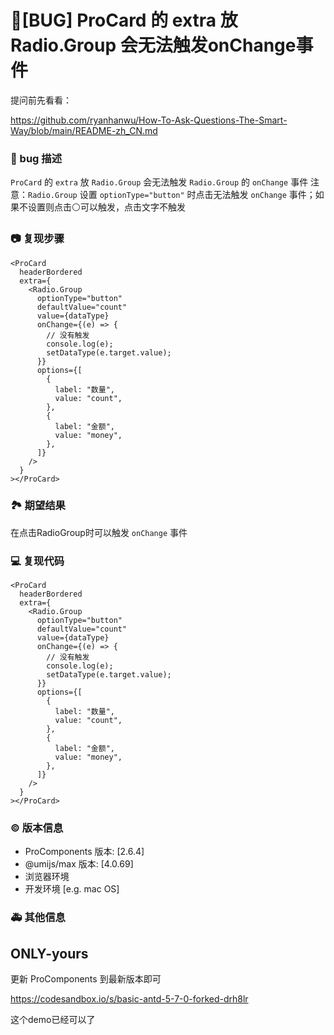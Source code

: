 # 🐛[BUG] ProCard 的 extra 放 Radio.Group 会无法触发onChange事件

提问前先看看：

https://github.com/ryanhanwu/How-To-Ask-Questions-The-Smart-Way/blob/main/README-zh_CN.md

### 🐛 bug 描述

<!--
详细地描述 bug，让大家都能理解
-->

`ProCard` 的 `extra` 放 `Radio.Group` 会无法触发 `Radio.Group` 的 `onChange` 事件
注意：`Radio.Group` 设置 `optionType="button"` 时点击无法触发 `onChange` 事件；如果不设置则点击⚪可以触发，点击文字不触发

### 📷 复现步骤

<!--
清晰描述复现步骤，让别人也能看到问题，如果可能，尽量提供可执行代码，
如：https://codesandbox.io/ 在此处创建一个 codesandbox，方便我们更快的排查和复现问题
-->

```tsx
<ProCard
  headerBordered
  extra={
    <Radio.Group
      optionType="button"
      defaultValue="count"
      value={dataType}
      onChange={(e) => {
        // 没有触发
        console.log(e);
        setDataType(e.target.value);
      }}
      options={[
        {
          label: "数量",
          value: "count",
        },
        {
          label: "金额",
          value: "money",
        },
      ]}
    />
  }
></ProCard>
```

### 🏞 期望结果

在点击RadioGroup时可以触发 `onChange` 事件

<!--
描述你原本期望看到的结果
-->

### 💻 复现代码

```tsx
<ProCard
  headerBordered
  extra={
    <Radio.Group
      optionType="button"
      defaultValue="count"
      value={dataType}
      onChange={(e) => {
        // 没有触发
        console.log(e);
        setDataType(e.target.value);
      }}
      options={[
        {
          label: "数量",
          value: "count",
        },
        {
          label: "金额",
          value: "money",
        },
      ]}
    />
  }
></ProCard>
```

<!--
提供可复现的代码，仓库，或线上示例
-->

### © 版本信息

- ProComponents 版本: [2.6.4]
- @umijs/max 版本: [4.0.69]
- 浏览器环境
- 开发环境 [e.g. mac OS]

### 🚑 其他信息

<!--
如截图等其他信息可以贴在这里
-->

## ONLY-yours

更新 ProComponents 到最新版本即可

https://codesandbox.io/s/basic-antd-5-7-0-forked-drh8lr

这个demo已经可以了

